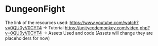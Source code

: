 # DungeonFight
The link of the resources used:
https://www.youtube.com/watch?v=0QU0yV0CYT4 -> Tutorial
https://unitycodemonkey.com/video.php?v=0QU0yV0CYT4 -> Assets Used and code (Assets will change they are placeholders for now)
